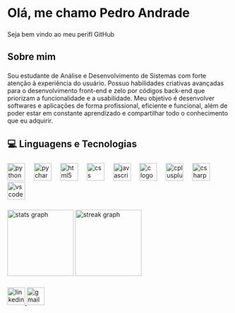 <h1 align="left">Olá, me chamo Pedro Andrade</h1>

###

<p align="left">Seja bem vindo ao meu perifl GitHub</p>

###

<h2 align="left">Sobre mim</h2>

###

<p align="left">Sou estudante de Análise e Desenvolvimento de Sistemas com forte atenção à experiência do usuário. Possuo habilidades criativas avançadas para o desenvolvimento front-end e zelo por códigos back-end que priorizam a funcionalidade e a usabilidade. Meu objetivo é desenvolver softwares e aplicações de forma profissional, eficiente e funcional, além de poder estar em constante aprendizado e compartilhar todo o conhecimento que eu adquirir.</p>

###

<h2 align="left">💻 Linguagens e Tecnologias</h2>

###

<div align="left">
  <img src="https://cdn.jsdelivr.net/gh/devicons/devicon/icons/python/python-original.svg" height="40" alt="python logo"  />
  <img width="12" />
  <img src="https://cdn.jsdelivr.net/gh/devicons/devicon/icons/pycharm/pycharm-original.svg" height="40" alt="pycharm logo"  />
  <img width="12" />
  <img src="https://cdn.jsdelivr.net/gh/devicons/devicon/icons/html5/html5-original.svg" height="40" alt="html5 logo"  />
  <img width="12" />
  <img src="https://cdn.jsdelivr.net/gh/devicons/devicon/icons/css3/css3-original.svg" height="40" alt="css logo"  />
  <img width="12" />
  <img src="https://cdn.jsdelivr.net/gh/devicons/devicon/icons/javascript/javascript-original.svg" height="40" alt="javascript logo"  />
  <img width="12" />
  <img src="https://cdn.jsdelivr.net/gh/devicons/devicon/icons/c/c-original.svg" height="40" alt="c logo"  />
  <img width="12" />
  <img src="https://cdn.jsdelivr.net/gh/devicons/devicon/icons/cplusplus/cplusplus-original.svg" height="40" alt="cplusplus logo"  />
  <img width="12" />
  <img src="https://cdn.jsdelivr.net/gh/devicons/devicon/icons/csharp/csharp-original.svg" height="40" alt="csharp logo"  />
  <img width="12" />
  <img src="https://cdn.jsdelivr.net/gh/devicons/devicon/icons/vscode/vscode-original.svg" height="40" alt="vscode logo"  />
</div>

###

<div align="left">
  <img src="https://github-readme-stats.vercel.app/api?username=PedroXD77-cyb&hide_title=false&hide_rank=false&show_icons=true&include_all_commits=true&count_private=true&disable_animations=false&theme=github_dark&locale=en&hide_border=false&order=1" height="150" alt="stats graph"  />
  <img src="https://streak-stats.demolab.com?user=PedroXD77-cyb&locale=en&mode=daily&theme=github_dark&hide_border=false&border_radius=5&order=3" height="150" alt="streak graph"  />
</div>

###

<div align="left">
  <a href="https://www.linkedin.com/in/pedroaxd73/" target="_blank">
    <img src="https://img.shields.io/static/v1?message=LinkedIn&logo=linkedin&label=&color=0069B5&logoColor=white&labelColor=&style=for-the-badge" height="40" alt="linkedin logo"  />
  </a>
  <a href="https://mail.google.com/mail/u/0/#inbox" target="_blank">
    <img src="https://img.shields.io/static/v1?message=Gmail&logo=gmail&label=p.andrade.no73@gmail.com&color=D11834&logoColor=white&labelColor=D11834&style=for-the-badge" height="40" alt="gmail logo"  />
  </a>
</div>

###
